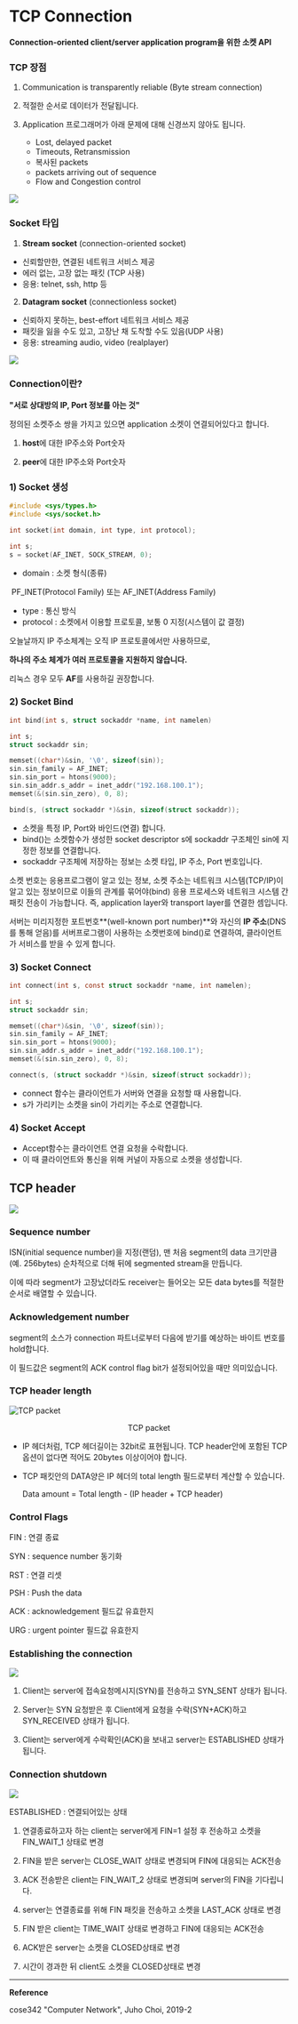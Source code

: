# TCP Connection

**Connection-oriented client/server application program을 위한 소켓 API**



### TCP 장점

1) Communication is transparently reliable (Byte stream connection)

2) 적절한 순서로 데이터가 전달됩니다.

3) Application 프로그래머가 아래 문제에 대해 신경쓰지 않아도 됩니다.

	* Lost, delayed packet
	* Timeouts, Retransmission
	* 복사된 packets
	* packets arriving out of sequence
	* Flow and Congestion control



![](https://i.ibb.co/r0TNfHR/image.png)



### Socket 타입

1) **Stream socket** (connection-oriented socket)

* 신뢰할만한, 연결된 네트워크 서비스 제공
* 에러 없는, 고장 없는 패킷 (TCP 사용)
* 응용: telnet, ssh, http 등

2) **Datagram socket** (connectionless socket)

* 신뢰하지 못하는, best-effort 네트워크 서비스 제공
* 패킷을 잃을 수도 있고, 고장난 채 도착할 수도 있음(UDP 사용)
* 응용: streaming audio, video (realplayer)

![](https://i.ibb.co/smMmjTv/image.png)



### Connection이란?

**"서로 상대방의 IP, Port 정보를 아는 것"**

정의된 소켓주소 쌍을 가지고 있으면 application 소켓이 연결되어있다고 합니다.

1) **host**에 대한 IP주소와 Port숫자 

2) **peer**에 대한 IP주소와 Port숫자 



### 1) Socket 생성

```c
#include <sys/types.h>
#include <sys/socket.h>

int socket(int domain, int type, int protocol);

int s;
s = socket(AF_INET, SOCK_STREAM, 0);
```



* domain : 소켓 형식(종류)

​	PF_INET(Protocol Family) 또는 AF_INET(Address Family)

* type : 통신 방식
* protocol : 소켓에서 이용할 프로토콜, 보통 0 지정(시스템이 값 결정)



오늘날까지 IP 주소체계는 오직 IP 프로토콜에서만 사용하므로,

**하나의 주소 체계가 여러 프로토콜을 지원하지 않습니다.**

리눅스 경우 모두 **AF**를 사용하길 권장합니다.



### 2) Socket Bind

```c
int bind(int s, struct sockaddr *name, int namelen)

int s;
struct sockaddr sin;

memset((char*)&sin, '\0', sizeof(sin));
sin.sin_family = AF_INET;
sin.sin_port = htons(9000);
sin.sin_addr.s_addr = inet_addr("192.168.100.1");
memset(&(sin.sin_zero), 0, 8);

bind(s, (struct sockaddr *)&sin, sizeof(struct sockaddr));
```



* 소켓을 특정 IP, Port와 바인드(연결) 합니다.
* bind()는 소켓함수가 생성한 socket descriptor s에 sockaddr 구조체인 sin에 지정한 정보를 연결합니다.
* sockaddr 구조체에 저장하는 정보는 소켓 타입, IP 주소, Port 번호입니다.



소켓 번호는 응용프로그램이 알고 있는 정보, 소켓 주소는 네트워크 시스템(TCP/IP)이 알고 있는 정보이므로 이들의 관계를 묶어야(bind) 응용 프로세스와 네트워크 시스템 간 패킷 전송이 가능합니다. 즉, application layer와 transport layer를 연결한 셈입니다.

서버는 미리지정한 포트번호**(well-known port number)**와 자신의 **IP 주소**(DNS를 통해 얻음)를 서버프로그램이 사용하는 소켓번호에 bind()로 연결하여, 클라이언트가 서비스를 받을 수 있게 합니다.



### 3) Socket Connect

```c
int connect(int s, const struct sockaddr *name, int namelen);

int s;
struct sockaddr sin;

memset((char*)&sin, '\0', sizeof(sin));
sin.sin_family = AF_INET;
sin.sin_port = htons(9000);
sin.sin_addr.s_addr = inet_addr("192.168.100.1");
memset(&(sin.sin_zero), 0, 8);

connect(s, (struct sockaddr *)&sin, sizeof(struct sockaddr));
```

* connect 함수는 클라이언트가 서버와 연결을 요청할 때 사용합니다.
* s가 가리키는 소켓을 sin이 가리키는 주소로 연결합니다.



### 4) Socket Accept

* Accept함수는 클라이언트 연결 요청을 수락합니다.
* 이 때 클라이언트와 통신을 위해 커널이 자동으로 소켓을 생성합니다.





## TCP header

![](https://i.ibb.co/277DgcD/image.png)



### Sequence number

ISN(initial sequence number)을 지정(랜덤), 맨 처음 segment의 data 크기만큼(예. 256bytes) 순차적으로 더해 뒤에 segmented stream을 만듭니다.

이에 따라 segment가 고장났더라도 receiver는 들어오는 모든 data bytes를 적절한 순서로 배열할 수 있습니다.



### Acknowledgement number

segment의 소스가 connection 파트너로부터 다음에 받기를 예상하는 바이트 번호를 hold합니다.

이 필드값은 segment의 ACK control flag bit가 설정되어있을 때만 의미있습니다.



### TCP header length

![TCP packet](https://i.ibb.co/3WyW8hq/image.png)

<div style="text-align:center;">TCP packet</div>



* IP 헤더처럼, TCP 헤더길이는 32bit로 표현됩니다. TCP header안에 포함된 TCP 옵션이 없다면 적어도 20bytes 이상이어야 합니다.

* TCP 패킷안의 DATA양은 IP 헤더의 total length 필드로부터 계산할 수 있습니다.

  Data amount = Total length - (IP header + TCP header)



### Control Flags

FIN : 연결 종료

SYN : sequence number 동기화

RST : 연결 리셋

PSH : Push the data

ACK : acknowledgement 필드값 유효한지

URG : urgent pointer 필드값 유효한지



### Establishing the connection

![](https://i.ibb.co/QQM8czr/image.png)

1) Client는 server에 접속요청메시지(SYN)를 전송하고 SYN_SENT 상태가 됩니다.

2) Server는 SYN 요청받은 후 Client에게 요청을 수락(SYN+ACK)하고 SYN_RECEIVED 상태가 됩니다.

3) Client는 server에게 수락확인(ACK)을 보내고 server는 ESTABLISHED 상태가 됩니다.





### Connection shutdown

![](https://i.ibb.co/b5Qn2QB/image.png)

ESTABLISHED : 연결되어있는 상태

1) 연결종료하고자 하는 client는 server에게 FIN=1 설정 후 전송하고 소켓을 FIN_WAIT_1 상태로 변경

2) FIN을 받은 server는 CLOSE_WAIT 상태로 변경되며 FIN에 대응되는 ACK전송

3) ACK 전송받은 client는 FIN_WAIT_2 상태로 변경되며 server의 FIN을 기다립니다.

4) server는 연결종료를 위해 FIN 패킷을 전송하고 소켓을 LAST_ACK 상태로 변경

5) FIN 받은 client는 TIME_WAIT 상태로 변경하고 FIN에 대응되는 ACK전송

6) ACK받은 server는 소켓을 CLOSED상태로 변경

7) 시간이 경과한 뒤 client도 소켓을 CLOSED상태로 변경







---

**Reference**

cose342 "Computer Network", Juho Choi, 2019-2